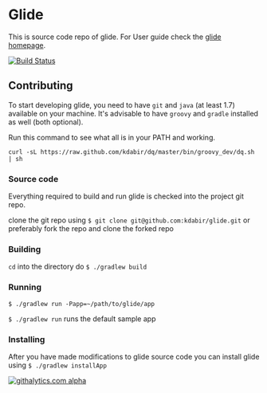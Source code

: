 Glide
=====

This is source code repo of glide. For User guide check the [glide homepage](http://glide-gae.appspot.com).

[![Build Status](https://travis-ci.org/kdabir/glide.png)](https://travis-ci.org/kdabir/glide)

## Contributing
To start developing glide, you need to have `git` and `java` (at least 1.7) available on your machine. It's advisable
to have `groovy` and `gradle` installed as well (both optional).

Run this command to see what all is in your PATH and working.

    curl -sL https://raw.github.com/kdabir/dq/master/bin/groovy_dev/dq.sh | sh

### Source code
Everything required to build and run glide is checked into the project git repo.

clone the git repo using `$ git clone git@github.com:kdabir/glide.git` or preferably fork the repo and clone the forked repo


### Building
`cd` into the directory do `$ ./gradlew build`

### Running
`$ ./gradlew run -Papp=~/path/to/glide/app`

`$ ./gradlew run` runs the default sample app

### Installing
After you have made modifications to glide source code you can install glide using `$ ./gradlew installApp`


[![githalytics.com alpha](https://cruel-carlota.pagodabox.com/53b148f82205c28cff2d3378e7108793 "githalytics.com")](http://githalytics.com/kdabir/glide)
